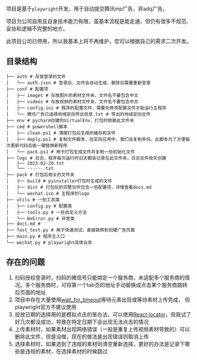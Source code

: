 项目是基于`playwright`开发，用于自动提交腾讯mp广告，非adq广告。

项目为公司自用且自身技术能力有限，虽基本流程是能走通，但仍有很多不规范、妥协和逻辑不完整的地方。

此项目公司已停用，所以我基本上将不再维护，您可以根据自己的需求二次开发。

## 目录结构
```
├── auth # 存放登录的文件
│   └── auth.json # 登录后，文件会自动生成，删除后需要重新登录
├── conf # 配置项
│   ├── images # 存放图片的素材文件夹，文件名不要包含中文
│   ├── videos # 存放视频的素材文件夹，文件名不要包含中文
│   ├── config.ini # 程序的配置文件，需要先修改配置文件才能运行主程序
│   └── 腾讯广告已选择地域定向导出信息.txt # 导出的地域定向文件
├── env # pycharm创建的VirtualEnv，打包时依赖此文件夹
├── cmd # powershell脚本
│   ├── clean.ps1 # 清理打包后生成的缓存和文件
│   ├── deply.ps1 # 复制文件脚本，在实际应用中，我们会复制多份，此脚本为了方便每次更新代码后能一键替换新程序
│   └── pack.ps1 # 用于打包生成文件并复制一些初始化文件
├── logs # 日志，程序每次运行时日志都会记录在此文件夹，日志文件按天创建
│   ├── 2023-02-20.txt
│   └── ······.txt
├── pack # 打包后相关的文件夹
│   ├── build # pyinstaller打包时生成的文件
│   ├── dist # 打包后的完整文件包含一些配置项，详情查看docs.md
│   └── wechat.ico # 主程序的logo
├── utils # 一些工具类
│   ├── config.py # 配置类
│   ├── tools.py # 一些自定义方法
│   └── WxError.py # 异常类
├── docs.md # 
├── fast_test.py # 用于快速测试，直接跳转到创建广告页面
├── main.py # 程序主入口
└── wechat.py # playwright具体业务
```

## 存在的问题
1. 扫码授权登录时，扫码的微信号只能绑定一个服务商，未适配多个服务商的情况。多个服务商时，可将第一个tab页的地址手动替换成点击某个服务商跳转后页面的地址
2. 项目中存在大量使用[wait_for_timeout](https://playwright.dev/python/docs/api/class-page#page-wait-for-timeout)等待元素出现或等待素材上传完成， 但playwright官方不建议使用
3. 投放日期的选择用的是模拟点击的笨办法，可以使用[React locator](https://playwright.dev/python/docs/other-locators#react-locator)，但我试了好几次都没成功，导致在特定日期下会出现无法点击的情况
4. 上传素材时，如果素材出现网络错误（一般是重复上传视频素材导致的）可以删除此文件，但是没做，现在的做法是出现错误则取消上传
5. 选择素材时，如果选到了违规的素材则清空重新选择，更好的办法是记录下哪些是违规的素材，在选择素材的时候跳过
